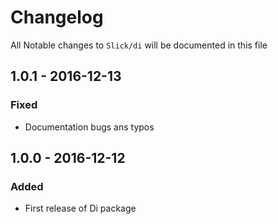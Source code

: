 # Changelog

All Notable changes to `Slick/di` will be documented in this file

## 1.0.1 - 2016-12-13

### Fixed
- Documentation bugs ans typos

## 1.0.0 - 2016-12-12

### Added
- First release of Di package

